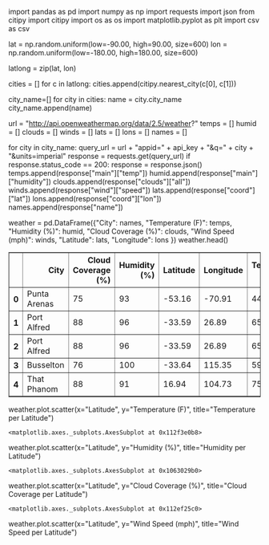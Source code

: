 import pandas as pd
import numpy as np
import requests
import json
from citipy import citipy
import os as os
import matplotlib.pyplot as plt
import csv as csv


lat = np.random.uniform(low=-90.00, high=90.00, size=600)
lon = np.random.uniform(low=-180.00, high=180.00, size=600)


latlong = zip(lat, lon)


cities = []
for c in latlong:
    cities.append(citipy.nearest_city(c[0], c[1]))
  
  
city_name=[]
for city in cities:
    name = city.city_name
    city_name.append(name)


url = "http://api.openweathermap.org/data/2.5/weather?"
temps = []
humid = []
clouds = []
winds = []
lats = []
lons = []
names = []


for city in city_name:
    query_url = url + "appid=" + api_key + "&q=" + city + "&units=imperial"
    response = requests.get(query_url)
    if response.status_code == 200:
        response = response.json()
        temps.append(response["main"]["temp"])
        humid.append(response["main"]["humidity"])
        clouds.append(response["clouds"]["all"])
        winds.append(response["wind"]["speed"])
        lats.append(response["coord"]["lat"])
        lons.append(response["coord"]["lon"])
        names.append(response["name"])

weather = pd.DataFrame({"City": names,
                        "Temperature (F)": temps,
                        "Humidity (%)": humid,
                        "Cloud Coverage (%)": clouds,
                        "Wind Speed (mph)": winds,
                        "Latitude": lats, 
                        "Longitude": lons
                       })
weather.head()

<div>
<style scoped>
    .dataframe tbody tr th:only-of-type {
        vertical-align: middle;
    }

    .dataframe tbody tr th {
        vertical-align: top;
    }

    .dataframe thead th {
        text-align: right;
    }
</style>
<table border="1" class="dataframe">
  <thead>
    <tr style="text-align: right;">
      <th></th>
      <th>City</th>
      <th>Cloud Coverage (%)</th>
      <th>Humidity (%)</th>
      <th>Latitude</th>
      <th>Longitude</th>
      <th>Temperature (F)</th>
      <th>Wind Speed (mph)</th>
    </tr>
  </thead>
  <tbody>
    <tr>
      <th>0</th>
      <td>Punta Arenas</td>
      <td>75</td>
      <td>93</td>
      <td>-53.16</td>
      <td>-70.91</td>
      <td>44.60</td>
      <td>4.70</td>
    </tr>
    <tr>
      <th>1</th>
      <td>Port Alfred</td>
      <td>88</td>
      <td>96</td>
      <td>-33.59</td>
      <td>26.89</td>
      <td>65.91</td>
      <td>10.74</td>
    </tr>
    <tr>
      <th>2</th>
      <td>Port Alfred</td>
      <td>88</td>
      <td>96</td>
      <td>-33.59</td>
      <td>26.89</td>
      <td>65.91</td>
      <td>10.74</td>
    </tr>
    <tr>
      <th>3</th>
      <td>Busselton</td>
      <td>76</td>
      <td>100</td>
      <td>-33.64</td>
      <td>115.35</td>
      <td>59.52</td>
      <td>24.16</td>
    </tr>
    <tr>
      <th>4</th>
      <td>That Phanom</td>
      <td>88</td>
      <td>91</td>
      <td>16.94</td>
      <td>104.73</td>
      <td>75.18</td>
      <td>5.93</td>
    </tr>
  </tbody>
</table>
</div>

weather.plot.scatter(x="Latitude", y="Temperature (F)", title="Temperature per Latitude")



    <matplotlib.axes._subplots.AxesSubplot at 0x112f3e0b8>
    
weather.plot.scatter(x="Latitude", y="Humidity (%)", title="Humidity per Latitude")



    <matplotlib.axes._subplots.AxesSubplot at 0x1063029b0>

weather.plot.scatter(x="Latitude", y="Cloud Coverage (%)", title="Cloud Coverage per Latitude")



    <matplotlib.axes._subplots.AxesSubplot at 0x112ef25c0>

weather.plot.scatter(x="Latitude", y="Wind Speed (mph)", title="Wind Speed per Latitude")


